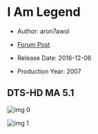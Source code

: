 # I Am Legend

* Author: aron7awol

* [Forum Post](https://www.avsforum.com/threads/bass-eq-for-filtered-movies.2995212/post-57033836)

* Release Date: 2016-12-06
* Production Year: 2007

## DTS-HD MA 5.1

![img 0](https://i.imgur.com/noADJ5P.jpg)

![img 1](https://i.imgur.com/KcNcfux.jpg)

